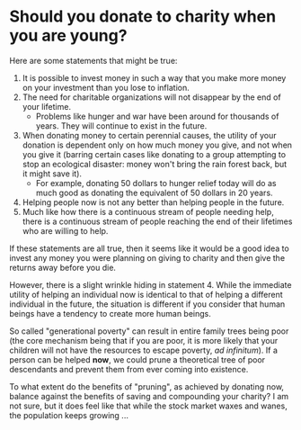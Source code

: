 
# Should you donate to charity when you are young?

Here are some statements that might be true:

1. It is possible to invest money in such a way that you make more money on your investment than you lose to inflation.
2. The need for charitable organizations will not disappear by the end of your lifetime.
    * Problems like hunger and war have been around for thousands of years. They will continue to exist in the future.
3. When donating money to certain perennial causes, the utility of your donation is dependent only on how much money you give, and not when you give it (barring certain cases like donating to a group attempting to stop an ecological disaster: money won't bring the rain forest back, but it might save it).
    * For example, donating 50 dollars to hunger relief today will do as much good as donating the equivalent of 50 dollars in 20 years.
4. Helping people now is not any better than helping people in the future.
5. Much like how there is a continuous stream of people needing help, there is a continuous stream of people reaching the end of their lifetimes who are willing to help.


If these statements are all true, then it seems like it would be a good idea to invest any money you were planning on giving to charity and then give the returns away before you die.

However, there is a slight wrinkle hiding in statement 4. While the immediate utility of helping an individual now is identical to that of helping a different individual in the future, the situation is different if you consider that human beings have a tendency to create more human beings.

So called "generational poverty" can result in entire family trees being poor (the core mechanism being that if you are poor, it is more likely that your children will not have the resources to escape poverty, *ad infinitum*). If a person can be helped **now**, we could prune a theoretical tree of poor descendants and prevent them from ever coming into existence.

To what extent do the benefits of "pruning", as achieved by donating now, balance against the benefits of saving and compounding your charity? I am not sure, but it does feel like that while the stock market waxes and wanes, the population keeps growing ...

